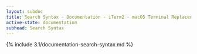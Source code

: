 ```yaml
---
layout: subdoc
title: Search Syntax - Documentation - iTerm2 - macOS Terminal Replacement
active-state: documentation
subhead: Search Syntax
---
```

{% include 3.1/documentation-search-syntax.md %}

